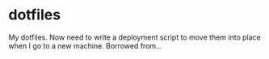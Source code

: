 dotfiles
========

My dotfiles.  Now need to write a deployment script to move them
into place when I go to a new machine.  Borrowed from...
